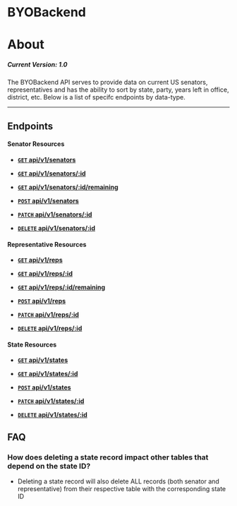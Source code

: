 # BYOBackend

# About

##### Current Version: 1.0

The BYOBackend API serves to provide data on current US senators, representatives and has the ability to sort by state, party, years left in office, district, etc. Below is a list of specifc endpoints by data-type.

***



## Endpoints

#### Senator Resources

- **[<code>GET</code> api/v1/senators](https://github.com/mlimberg/BYOBackend/blob/master/api-documentation/endpoints/senators/get%20api_v1_senators.md)**

- **[<code>GET</code> api/v1/senators/:id](https://github.com/mlimberg/BYOBackend/blob/master/api-documentation/endpoints/senators/get%20api_v1_senators_id.md)**

- **[<code>GET</code> api/v1/senators/:id/remaining](https://github.com/mlimberg/BYOBackend/blob/master/api-documentation/endpoints/senators/get%20api_v1_senators_id_remaining.md)**

- **[<code>POST</code> api/v1/senators](https://github.com/mlimberg/BYOBackend/blob/master/api-documentation/endpoints/senators/post%20api_v1_senators.md)**

- **[<code>PATCH</code> api/v1/senators/:id](https://github.com/mlimberg/BYOBackend/blob/master/api-documentation/endpoints/senators/patch%20api_v1_senators_id.md)**


- **[<code>DELETE</code> api/v1/senators/:id](https://github.com/mlimberg/BYOBackend/blob/master/api-documentation/endpoints/senators/delete%20api_v1_senators_id.md)**


#### Representative Resources


- **[<code>GET</code> api/v1/reps](https://github.com/mlimberg/BYOBackend/blob/master/api-documentation/endpoints/reps/get%20api_v1_reps.md)**

- **[<code>GET</code> api/v1/reps/:id](https://github.com/mlimberg/BYOBackend/blob/master/api-documentation/endpoints/reps/get%20api_v1_reps_id.md)**

- **[<code>GET</code> api/v1/reps/:id/remaining](https://github.com/mlimberg/BYOBackend/blob/master/api-documentation/endpoints/reps/get%20api_v1_reps_id_remaining.md)**

- **[<code>POST</code> api/v1/reps](https://github.com/mlimberg/BYOBackend/blob/master/api-documentation/endpoints/reps/post%20api_v1_reps.md)**

- **[<code>PATCH</code> api/v1/reps/:id](https://github.com/mlimberg/BYOBackend/blob/master/api-documentation/endpoints/reps/patch%20api_v1_reps_id.md)**


- **[<code>DELETE</code> api/v1/reps/:id](https://github.com/mlimberg/BYOBackend/blob/master/api-documentation/endpoints/reps/delete%20api_v1_reps_id.md)**

#### State Resources

- **[<code>GET</code> api/v1/states](https://github.com/mlimberg/BYOBackend/blob/master/api-documentation/endpoints/states/get%20api_v1_states.md)**

- **[<code>GET</code> api/v1/states/:id](https://github.com/mlimberg/BYOBackend/blob/master/api-documentation/endpoints/states/get%20api_v1_states_id.md)**


- **[<code>POST</code> api/v1/states](https://github.com/mlimberg/BYOBackend/blob/master/api-documentation/endpoints/states/post%20api_v1_states.md)**

- **[<code>PATCH</code> api/v1/states/:id](https://github.com/mlimberg/BYOBackend/blob/master/api-documentation/endpoints/states/patch%20api_v1_states_id.md)**


- **[<code>DELETE</code> api/v1/states/:id](https://github.com/mlimberg/BYOBackend/blob/master/api-documentation/endpoints/states/delete%20api_v1_states_id.md)**

## FAQ
### How does deleting a state record impact other tables that depend on the state ID?
* Deleting a state record will also delete ALL records (both senator and representative) from their respective table with the corresponding state ID



